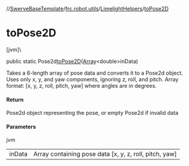 //[SwerveBaseTemplate](../../../index.md)/[frc.robot.utils](../index.md)/[LimelightHelpers](index.md)/[toPose2D](to-pose2-d.md)

# toPose2D

[jvm]\

public static Pose2d[toPose2D](to-pose2-d.md)([Array](https://kotlinlang.org/api/latest/jvm/stdlib/kotlin/-array/index.html)&lt;double&gt;inData)

Takes a 6-length array of pose data and converts it to a Pose2d object. Uses only x, y, and yaw components, ignoring z, roll, and pitch. Array format: [x, y, z, roll, pitch, yaw] where angles are in degrees.

#### Return

Pose2d object representing the pose, or empty Pose2d if invalid data

#### Parameters

jvm

| | |
|---|---|
| inData | Array containing pose data [x, y, z, roll, pitch, yaw] |
